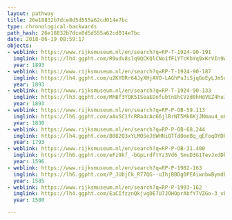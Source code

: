 ```yaml
---
layout: pathway
title: 26e18832b7dce8d5d555a62cd014e7bc
type: chronological-backwards
path_hash: 26e18832b7dce8d5d555a62cd014e7bc
date: 2018-06-19 08:59:17
objects:
- weblink: https://www.rijksmuseum.nl/en/search?q=RP-T-1924-90-191
  imglink: https://lh4.ggpht.com/R9udv8slq9QCKQlCNo1fFiYTcKbYq9xKrVIn9W0Q9p4cHE3W9FKDNnz6362Vh-X9wNYSTlLCYoe5yRJVh4gWI0wBSQ=s200
  year: 1893
- weblink: https://www.rijksmuseum.nl/en/search?q=RP-T-1924-90-187
  imglink: https://lh4.ggpht.com/u2KYDRr64JyXHjAVO-LAGhPuJiSjqGoEyLJmSqL2umSB-DF2KsPeJdj5aPhpd1RVk9tNBP-R99nTLeuj5vsxkYWFso0=s200
  year: 1893
- weblink: https://www.rijksmuseum.nl/en/search?q=RP-T-1924-90-133
  imglink: https://lh3.ggpht.com/MhBf3YQK5ISeaEDofubtnEhCVzd0hHdVEZ4huiOAUk6Ypr-uiVH60mYa72fE0A5aMETQi1bKPwhbhGjQ63BuJIfBsw=s200
  year: 1893
- weblink: https://www.rijksmuseum.nl/en/search?q=RP-P-OB-59.113
  imglink: https://lh6.ggpht.com/aAuSC1fcRRa4cAc66jlBrNT5Mk6KjJNmau4_oHFlvB27g-Px60T6kJmFbZdxcA1J-g0h4BPAKIqVC_GlWA2qemaXdg=s200
  year: 1830
- weblink: https://www.rijksmuseum.nl/en/search?q=RP-P-OB-68.244
  imglink: https://lh4.ggpht.com/B082Q3xYLMOSeJ6WHNiQTTdOoeBq_qEFoqDYDRZTJwTm-afsJdw6VQwYqpRQ-YtnJNIg6gpAlD6GU-Fj6nXVgIFKqw=s200
  year: 1793
- weblink: https://www.rijksmuseum.nl/en/search?q=RP-P-OB-31.400
  imglink: https://lh6.ggpht.com/eFz9kf_-bGpLrdftYz3Vd6_SmuD3G1TevJxdDkaYvMkn-fK7HQoCOfJp5iHKthGs-dH6MW6uiKXY2No9s2Y-lNm0pQ=s200
  year: 1596
- weblink: https://www.rijksmuseum.nl/en/search?q=RP-P-1982-163
  imglink: https://lh6.ggpht.com/P_JUbjCk_R77QG--uIhjBBDg0PEAiwnbwBymdE3oelTL6GMs-Qbpp9-zfaJXLqK3Xie-qBr9JZXnYhhUrPIZB9avsB0=s200
  year: 1585
- weblink: https://www.rijksmuseum.nl/en/search?q=RP-P-1993-162
  imglink: https://lh4.ggpht.com/EaCIfzznQkjvgDE7U7JOHOprAbfY7VZGo-3_vB4I3gJo7uAcadDYwZQPTBQ_zSM1CxA5V_7nRaFRHBLvgWj4uiFG4A=s200
  year: 1580

---
```

